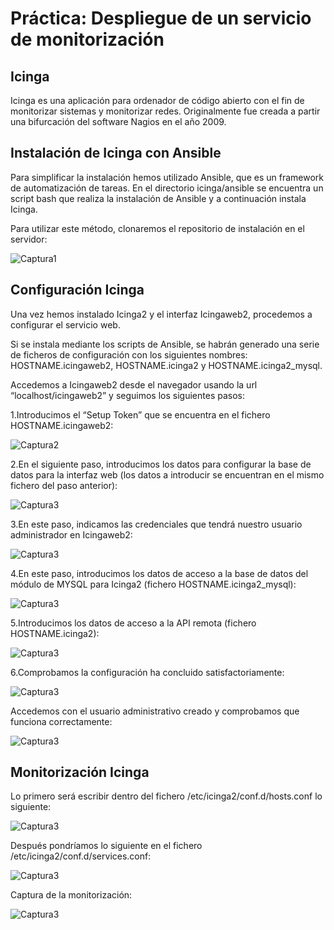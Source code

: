 # Práctica: Despliegue de un servicio de monitorización
## Icinga
Icinga es una aplicación para ordenador de código abierto con el fin de monitorizar sistemas y monitorizar redes. Originalmente fue creada a partir una bifurcación del software Nagios en el año 2009.​​​
## Instalación de Icinga con Ansible

Para simplificar la instalación hemos utilizado Ansible, que es un framework de automatización de tareas. En el directorio icinga/ansible se encuentra un script bash que realiza la instalación de Ansible y a continuación instala Icinga.

Para utilizar este método, clonaremos el repositorio de instalación en el servidor:

 ![Captura1](capturas/1.jpeg)


## Configuración Icinga
Una vez hemos instalado Icinga2 y el interfaz Icingaweb2, procedemos a configurar el servicio web.

Si se instala mediante los scripts de Ansible, se habrán generado una serie de ficheros de configuración con los siguientes nombres: HOSTNAME.icingaweb2, HOSTNAME.icinga2 y HOSTNAME.icinga2_mysql.

Accedemos a Icingaweb2 desde el navegador usando la url “localhost/icingaweb2” y seguimos los siguientes pasos:

1.Introducimos el “Setup Token” que se encuentra en el fichero HOSTNAME.icingaweb2:

![Captura2](capturas/2.jpeg)

2.En el siguiente paso, introducimos los datos para configurar la base de datos para la interfaz web (los datos a introducir se encuentran en el mismo fichero del paso anterior):

![Captura3](capturas/3.jpeg)

3.En este paso, indicamos las credenciales que tendrá nuestro usuario administrador en Icingaweb2:

![Captura3](capturas/4.jpeg)

4.En este paso, introducimos los datos de acceso a la base de datos del módulo de MYSQL para Icinga2 (fichero HOSTNAME.icinga2_mysql):

![Captura3](capturas/5.jpeg)

5.Introducimos los datos de acceso a la API remota (fichero HOSTNAME.icinga2):

![Captura3](capturas/6.jpeg)

6.Comprobamos la configuración ha concluido satisfactoriamente:

![Captura3](capturas/7.jpeg)

Accedemos con el usuario administrativo creado y comprobamos que funciona correctamente:

![Captura3](capturas/8.jpeg)

## Monitorización Icinga


Lo primero será escribir dentro del fichero /etc/icinga2/conf.d/hosts.conf lo siguiente:

![Captura3](capturas/9.jpeg)


Después pondríamos lo siguiente en el fichero /etc/icinga2/conf.d/services.conf:

![Captura3](capturas/10.jpeg)

Captura de la monitorización:

![Captura3](capturas/11.jpeg)

